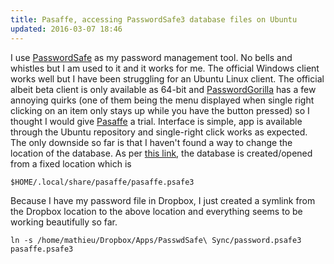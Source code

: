 ```yaml
---
title: Pasaffe, accessing PasswordSafe3 database files on Ubuntu
updated: 2016-03-07 18:46
---
```


I use [PasswordSafe](https://pwsafe.org/index.shtml) as my password management tool. No bells and whistles but I am used to it and it works for me.
The official Windows client works well but I have been struggling for an Ubuntu Linux client. The official albeit beta client is only available as 64-bit and [PasswordGorilla](http://www.fpx.de/fp/Software/Gorilla/) has a few annoying quirks (one of them being the menu displayed when single right clicking on an item only stays up while you have the button pressed) so I thought I would give [Pasaffe](https://launchpad.net/pasaffe) a trial. Interface is simple, app is available through the Ubuntu repository and single-right click works as expected. The only downside so far is that I haven't found a way to change the location of the database. As per [this link](https://answers.launchpad.net/pasaffe/+question/284633), the database is created/opened from a fixed location which is

`$HOME/.local/share/pasaffe/pasaffe.psafe3`

Because I have my password file in Dropbox, I just created a symlink from  the Dropbox location to the above location and everything seems to be working beautifully so far.

`ln -s /home/mathieu/Dropbox/Apps/PasswdSafe\ Sync/password.psafe3 pasaffe.psafe3`